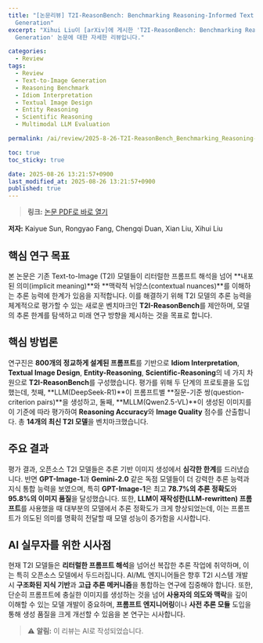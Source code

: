 ```yaml
---
title: "[논문리뷰] T2I-ReasonBench: Benchmarking Reasoning-Informed Text-to-Image
  Generation"
excerpt: "Xihui Liu이 [arXiv]에 게시한 'T2I-ReasonBench: Benchmarking Reasoning-Informed Text-to-Image
  Generation' 논문에 대한 자세한 리뷰입니다."

categories:
  - Review
tags:
  - Review
  - Text-to-Image Generation
  - Reasoning Benchmark
  - Idiom Interpretation
  - Textual Image Design
  - Entity Reasoning
  - Scientific Reasoning
  - Multimodal LLM Evaluation

permalink: /ai/review/2025-8-26-T2I-ReasonBench_Benchmarking_Reasoning-Informed_Text-to-Image_Generation/

toc: true
toc_sticky: true

date: 2025-08-26 13:21:57+0900
last_modified_at: 2025-08-26 13:21:57+0900
published: true
---
```

> **링크:** [논문 PDF로 바로 열기](https://arxiv.org/abs/2508.17472)

**저자:** Kaiyue Sun, Rongyao Fang, Chengqi Duan, Xian Liu, Xihui Liu



## 핵심 연구 목표
본 논문은 기존 Text-to-Image (T2I) 모델들이 리터럴한 프롬프트 해석을 넘어 **내포된 의미(implicit meaning)**와 **맥락적 뉘앙스(contextual nuances)**를 이해하는 추론 능력에 한계가 있음을 지적합니다. 이를 해결하기 위해 T2I 모델의 추론 능력을 체계적으로 평가할 수 있는 새로운 벤치마크인 **T2I-ReasonBench**를 제안하며, 모델의 추론 한계를 탐색하고 미래 연구 방향을 제시하는 것을 목표로 합니다.

## 핵심 방법론
연구진은 **800개의 정교하게 설계된 프롬프트**를 기반으로 **Idiom Interpretation**, **Textual Image Design**, **Entity-Reasoning**, **Scientific-Reasoning**의 네 가지 차원으로 **T2I-ReasonBench**를 구성했습니다. 평가를 위해 두 단계의 프로토콜을 도입했는데, 첫째, **LLM(DeepSeek-R1)**이 프롬프트별 **질문-기준 쌍(question-criterion pairs)**을 생성하고, 둘째, **MLLM(Qwen2.5-VL)**이 생성된 이미지를 이 기준에 따라 평가하여 **Reasoning Accuracy**와 **Image Quality** 점수를 산출합니다. 총 **14개의 최신 T2I 모델**을 벤치마크했습니다.

## 주요 결과
평가 결과, 오픈소스 T2I 모델들은 추론 기반 이미지 생성에서 **심각한 한계**를 드러냈습니다. 반면 **GPT-Image-1**과 **Gemini-2.0** 같은 독점 모델들이 더 강력한 추론 능력과 지식 통합 능력을 보였으며, 특히 **GPT-Image-1**은 최고 **78.7%의 추론 정확도**와 **95.8%의 이미지 품질**을 달성했습니다. 또한, **LLM이 재작성한(LLM-rewritten) 프롬프트**를 사용했을 때 대부분의 모델에서 추론 정확도가 크게 향상되었는데, 이는 프롬프트가 의도된 의미를 명확히 전달할 때 모델 성능이 증가함을 시사합니다.

## AI 실무자를 위한 시사점
현재 T2I 모델들은 **리터럴한 프롬프트 해석**을 넘어선 복잡한 추론 작업에 취약하며, 이는 특히 오픈소스 모델에서 두드러집니다. AI/ML 엔지니어들은 향후 T2I 시스템 개발 시 **구조화된 지식 기반**과 **고급 추론 메커니즘**을 통합하는 연구에 집중해야 합니다. 또한, 단순히 프롬프트에 충실한 이미지를 생성하는 것을 넘어 **사용자의 의도와 맥락**을 깊이 이해할 수 있는 모델 개발이 중요하며, **프롬프트 엔지니어링**이나 **사전 추론 모듈** 도입을 통해 생성 품질을 크게 개선할 수 있음을 본 연구는 시사합니다.

> ⚠️ **알림:** 이 리뷰는 AI로 작성되었습니다.